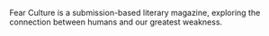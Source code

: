 Fear Culture is a submission-based literary magazine, exploring the connection between humans and our greatest weakness.
